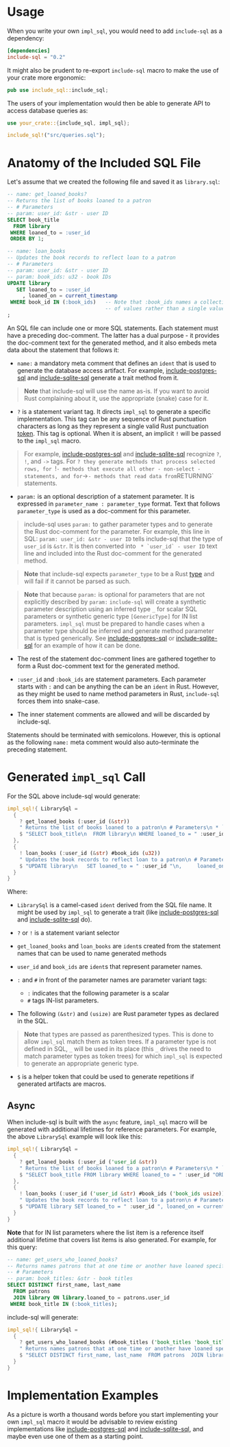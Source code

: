 # Usage

When you write your own `impl_sql`, you would need to add `include-sql` as a dependency:

```toml
[dependencies]
include-sql = "0.2"
```

It might also be prudent to re-export `include-sql` macro to make the use of your crate more ergonomic:

```rust
pub use include_sql::include_sql;
```

The users of your implementation would then be able to generate API to access database queries as:

```rust
use your_crate::{include_sql, impl_sql};

include_sql!("src/queries.sql");
```

# Anatomy of the Included SQL File

Let's assume that we created the following file and saved it as `library.sql`:

```sql
-- name: get_loaned_books?
-- Returns the list of books loaned to a patron
-- # Parameters
-- param: user_id: &str - user ID
SELECT book_title
  FROM library
 WHERE loaned_to = :user_id
 ORDER BY 1;

-- name: loan_books
-- Updates the book records to reflect loan to a patron
-- # Parameters
-- param: user_id: &str - user ID
-- param: book_ids: u32 - book IDs
UPDATE library
   SET loaned_to = :user_id
     , loaned_on = current_timestamp
 WHERE book_id IN (:book_ids)   -- Note that :book_ids names a collection
                                -- of values rather than a single value
;
```

An SQL file can include one or more SQL statements. Each statement must have a preceding doc-comment. The latter has a dual purpose - it provides the doc-comment text for the generated method, and it also embeds meta data about the statement that follows it:

* `name:` a mandatory meta comment that defines an `ident` that is used to generate the database access artifact. For example, [include-postgres-sql][1] and [include-sqlite-sql][2] generate a trait method from it.

> **Note** that include-sql will use the name as-is. If you want to avoid Rust complaining about it, use the appropriate (snake) case for it.

* `?` is a statement variant tag. It directs `impl_sql` to generate a specific implementation. This tag can be any sequence of Rust punctuation characters as long as they represent a single valid Rust punctuation [token][4]. This tag is optional. When it is absent, an implicit `!` will be passed to the `impl_sql` macro.

> For example, [include-postgres-sql][1] and [include-sqlite-sql][2] recognize `?`, `!`, and `->` tags. For `? they generate methods that process selected rows, for `!` - methods that execute all other - non-select - statements, and for `->` - methods that read data from `RETURNING` statements.

* `param:` is an optional description of a statement parameter. It is expressed in `parameter_name : parameter_type` format. Text that follows `parameter_type` is used as a doc-comment for this parameter.

> include-sql uses `param:` to gather parameter types and to generate the Rust doc-comment for the parameter. For example, this line in SQL: `param: user_id: &str - user ID` tells include-sql that the type of `user_id` is `&str`. It is then converted into `` * `user_id` - user ID`` text line and included into the Rust doc-comment for the generated method.

> **Note** that include-sql expects `parameter_type` to be a Rust [type][3] and will fail if it cannot be parsed as such.

> **Note** that because `param:` is optional for parameters that are not explicitly described by `param:` `include-sql` will create a synthetic parameter description using an inferred type `_` for scalar SQL parameters or synthetic generic type `[GenericType]` for IN list parameters. `impl_sql` must be prepared to handle cases when a parameter type should be inferred and generate method parameter that is typed generically. See [include-postgres-sql][1] or [include-sqlite-sql][2] for an example of how it can be done.

* The rest of the statement doc-comment lines are gathered together to form a Rust doc-comment text for the generated method.

* `:user_id` and `:book_ids` are statement parameters. Each parameter starts with `:` and can be anything the can be an `ident` in Rust. However, as they might be used to name method parameters in Rust, `include-sql` forces them into snake-case.

* The inner statement comments are allowed and will be discarded by include-sql.

Statements should be terminated with semicolons. However, this is optional as the following `name:` meta comment would also auto-terminate the preceding statement.

# Generated `impl_sql` Call

For the SQL above include-sql would generate:

```rust
impl_sql!{ LibrarySql =
  {
    ? get_loaned_books (:user_id (&str))
    " Returns the list of books loaned to a patron\n # Parameters\n * `user_id` - user ID"
    $ "SELECT book_title\n  FROM library\n WHERE loaned_to = " :user_id "\n ORDER BY 1"
  },
  {
    ! loan_books (:user_id (&str) #book_ids (u32))
    " Updates the book records to reflect loan to a patron\n # Parameters\n * `user_id` - user ID\n * `book_ids` - book IDs"
    $ "UPDATE library\n   SET loaned_to = " :user_id "\n,     loaned_on = current_timestamp\n WHERE book_id IN (" #book_ids ")"
  }
}
```

Where:

* `LibrarySql` is a camel-cased `ident` derived from the SQL file name. It might be used by `impl_sql` to generate a trait (like [include-postgres-sql][1] and [include-sqlite-sql][2] do).

* `?` or `!` is a statement variant selector

* `get_loaned_books` and `loan_books` are `ident`s created from the statement names that can be used to name generated methods

* `user_id` and `book_ids` are `ident`s that represent parameter names.

* `:` and `#` in front of the parameter names are parameter variant tags:
  - `:` indicates that the following parameter is a scalar
  - `#` tags IN-list parameters.

* The following `(&str)` and `(usize)` are Rust parameter types as declared in the SQL.

> **Note** that types are passed as parenthesized types. This is done to allow `impl_sql` match them as token trees. If a parameter type is not defined in SQL, `_` will be used in its place (this `_` drives the need to match parameter types as token trees) for which `impl_sql` is expected to generate an appropriate generic type.

* `$` is a helper token that could be used to generate repetitions if generated artifacts are macros.

## Async

When include-sql is built with the `async` feature, `impl_sql` macro will be generated with additional lifetimes for reference parameters.
For example, the above `LibrarySql` example will look like this:

```rust
impl_sql!{ LibrarySql =
  {
    ? get_loaned_books (:user_id ('user_id &str))
    " Returns the list of books loaned to a patron\n # Parameters\n * `user_id` - user ID"
    $ "SELECT book_title FROM library WHERE loaned_to = " :user_id "ORDER BY 1"
  },
  {
    ! loan_books (:user_id ('user_id &str) #book_ids ('book_ids usize))
    " Updates the book records to reflect loan to a patron\n # Parameters\n * `user_id` - user ID\n * `book_ids` - book IDs"
    $ "UPDATE library SET loaned_to = " :user_id ", loaned_on = current_timestamp WHERE book_id IN ( " #book_ids " )"
  }
}
```

**Note** that for IN list parameters where the list item is a reference itself additional lifetime that covers list items is also generated.
For example, for this query:

```sql
-- name: get_users_who_loaned_books?
-- Returns names patrons that at one time or another have loaned specified books
-- # Parameters
-- param: book_titles: &str - book titles
SELECT DISTINCT first_name, last_name
  FROM patrons
  JOIN library ON library.loaned_to = patrons.user_id
 WHERE book_title IN (:book_titles);
```

include-sql will generate:

```rust
impl_sql!{ LibrarySql =
  {
    ? get_users_who_loaned_books (#book_titles ('book_titles 'book_titles_item &str))
    " Returns names patrons that at one time or another have loaned specified books\n # Parameters\n * `book_titles` - book titles"
    $ "SELECT DISTINCT first_name, last_name  FROM patrons  JOIN library ON library.loaned_to = patrons.user_id WHERE book_title IN (" #book_titles ")"
  }
}
```

# Implementation Examples

As a picture is worth a thousand words before you start implementing your own `impl_sql` macro it would be advisable to review existing implementations like [include-postgres-sql][1] and [include-sqlite-sql][1], and maybe even use one of them as a starting point.

[1]: https://crates.io/crates/include-postgres-sql
[2]: https://crates.io/crates/include-sqlite-sql
[3]: https://docs.rs/syn/latest/syn/enum.Type.html
[4]: https://docs.rs/syn/latest/syn/macro.Token.html